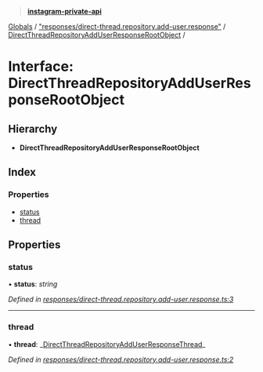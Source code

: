 > **[instagram-private-api](../README.md)**

[Globals](../README.md) / ["responses/direct-thread.repository.add-user.response"](../modules/_responses_direct_thread_repository_add_user_response_.md) / [DirectThreadRepositoryAddUserResponseRootObject](_responses_direct_thread_repository_add_user_response_.directthreadrepositoryadduserresponserootobject.md) /

# Interface: DirectThreadRepositoryAddUserResponseRootObject

## Hierarchy

- **DirectThreadRepositoryAddUserResponseRootObject**

## Index

### Properties

- [status](_responses_direct_thread_repository_add_user_response_.directthreadrepositoryadduserresponserootobject.md#status)
- [thread](_responses_direct_thread_repository_add_user_response_.directthreadrepositoryadduserresponserootobject.md#thread)

## Properties

### status

• **status**: _string_

_Defined in [responses/direct-thread.repository.add-user.response.ts:3](https://github.com/realinstadude/instagram-private-api/blob/4ae8fec/src/responses/direct-thread.repository.add-user.response.ts#L3)_

---

### thread

• **thread**: _[DirectThreadRepositoryAddUserResponseThread](\_responses_direct_thread_repository_add_user_response_.directthreadrepositoryadduserresponsethread.md)\_

_Defined in [responses/direct-thread.repository.add-user.response.ts:2](https://github.com/realinstadude/instagram-private-api/blob/4ae8fec/src/responses/direct-thread.repository.add-user.response.ts#L2)_
